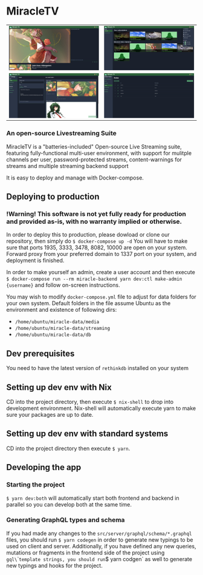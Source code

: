# MiracleTV

|                                                             |                                                             |
| ----------------------------------------------------------- | ----------------------------------------------------------- |
| ![Example screenshot 1](git_files/screen_1.png "Example 1") | ![Example screenshot 2](git_files/screen_2.png "Example 2") |
| ![Example screenshot 3](git_files/screen_3.png "Example 3") | ![Example screenshot 4](git_files/screen_4.png "Example 4") |

### An open-source Livestreaming Suite

MiracleTV is a "batteries-included" Open-source Live Streaming suite, featuring fully-functional multi-user environment, with support for mulitple channels per user, password-protected streams, content-warnings for streams and multiple streaming backend support

It is easy to deploy and manage with Docker-compose.

## Deploying to production

### !Warning! This software is not yet fully ready for production and provided as-is, with no warranty implied or otherwise.

In order to deploy this to production, please dowload or clone our repository, then simply do `$ docker-compose up -d`
You will have to make sure that ports 1935, 3333, 3478, 8082, 10000 are open on your system.
Forward proxy from your preferred domain to 1337 port on your system, and deployment is finished.

In order to make yourself an admin, create a user account and then execute `$ docker-compose run --rm miracle-backend yarn dev:ctl make-admin {username}` and follow on-screen instructions.

You may wish to modify `docker-compose.yml` file to adjust for data folders for your own system. Default folders in the file assume Ubuntu as the environment and existence of following dirs:

- `/home/ubuntu/miracle-data/media`
- `/home/ubuntu/miracle-data/streaming`
- `/home/ubuntu/miracle-data/db`

## Dev prerequisites

You need to have the latest version of `rethinkdb` installed on your system

## Setting up dev env with Nix

CD into the project directory, then execute `$ nix-shell` to drop into development environment.
Nix-shell will automatically execute yarn to make sure your packages are up to date.

## Setting up dev env with standard systems

CD into the project directory then execute `$ yarn`.

## Developing the app

### Starting the project

`$ yarn dev:both` will automatically start both frontend and backend in parallel so you can develop both at the same time.

### Generating GraphQL types and schema

If you had made any changes to the `src/server/graphql/schema/*.graphql` files, you should run `$ yarn codegen` in order to generate new typings to be used on client and server.
Additionally, if you have defined any new queries, mutations or fragments in the frontend side of the project using `gql\`\``template strings, you should run`$ yarn codgen` as well to generate new typings and hooks for the project.
